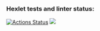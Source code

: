 ### Hexlet tests and linter status:
[![Actions Status](https://github.com/ImmuneQQ/python-project-49/workflows/hexlet-check/badge.svg)](https://github.com/ImmuneQQ/python-project-49/actions)
<a href="https://codeclimate.com/github/ImmuneQQ/python-project-49/maintainability"><img src="https://api.codeclimate.com/v1/badges/c804255c965cf3620741/maintainability" /></a>
<script src="https://asciinema.org/a/OzcZNidSLO4ue3jVPA9SnH2wv.js" id="asciicast-OzcZNidSLO4ue3jVPA9SnH2wv" async></script>
